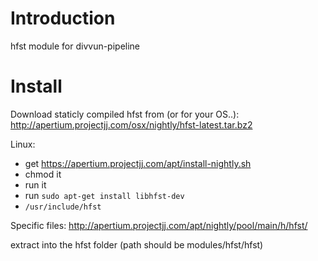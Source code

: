 # Introduction

hfst module for divvun-pipeline

# Install
Download staticly compiled hfst from (or for your OS..):
http://apertium.projectjj.com/osx/nightly/hfst-latest.tar.bz2

Linux:

- get https://apertium.projectjj.com/apt/install-nightly.sh
- chmod it
- run it
- run `sudo apt-get install libhfst-dev`
- `/usr/include/hfst`

Specific files:
http://apertium.projectjj.com/apt/nightly/pool/main/h/hfst/

extract into the hfst folder (path should be modules/hfst/hfst)

